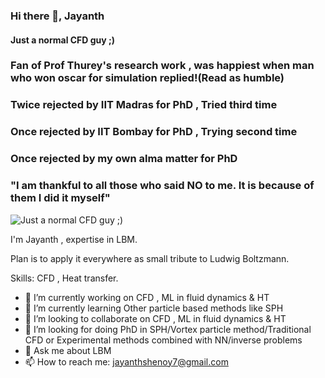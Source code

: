 ### Hi there 👋, Jayanth
#### Just a normal CFD guy ;)
### Fan of Prof Thurey's research work , was happiest when man who won oscar for simulation replied!(Read as humble)
### Twice rejected by IIT Madras for PhD , Tried third time
### Once rejected by IIT Bombay for PhD , Trying second time
### Once rejected by my own alma matter for PhD

### "I am thankful to all those who said NO to me. It is because of them I did it myself"

![Just a normal CFD guy ;)](https://cdn.paperpile.com/blog/img/ludwig-boltzmann-1400x700.png)

I'm Jayanth , expertise in LBM. 


Plan is to apply it everywhere as small tribute to Ludwig Boltzmann.

Skills: CFD , Heat transfer.

- 🔭 I’m currently working on CFD , ML in fluid dynamics & HT 
- 🌱 I’m currently learning Other particle based methods like SPH 
- 👯 I’m looking to collaborate on CFD , ML in fluid dynamics & HT 
- 🤔 I’m looking for doing PhD in SPH/Vortex particle method/Traditional CFD or Experimental methods combined with NN/inverse problems
- 💬 Ask me about LBM 
- 📫 How to reach me: jayanthshenoy7@gmail.com 









